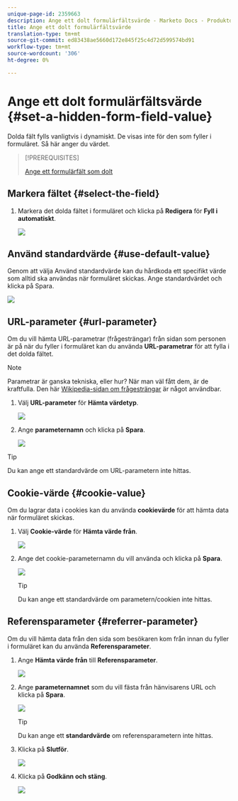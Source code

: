 ```yaml
---
unique-page-id: 2359663
description: Ange ett dolt formulärfältsvärde - Marketo Docs - Produktdokumentation
title: Ange ett dolt formulärfältsvärde
translation-type: tm+mt
source-git-commit: ed83438ae5660d172e845f25c4d72d599574bd91
workflow-type: tm+mt
source-wordcount: '306'
ht-degree: 0%

---
```



# Ange ett dolt formulärfältsvärde {#set-a-hidden-form-field-value}

Dolda fält fylls vanligtvis i dynamiskt. De visas inte för den som fyller i formuläret. Så här anger du värdet.

>[!PREREQUISITES]
>
>[Ange ett formulärfält som dolt](/help/marketo/product-docs/demand-generation/forms/form-fields/set-a-form-field-as-hidden.md)

## Markera fältet {#select-the-field}

1. Markera det dolda fältet i formuläret och klicka på **Redigera** för **Fyll i automatiskt**.

   ![](assets/autofill.png)

## Använd standardvärde {#use-default-value}

Genom att välja Använd standardvärde kan du hårdkoda ett specifikt värde som alltid ska användas när formuläret skickas. Ange standardvärdet och klicka på Spara.

![](assets/image2014-9-15-13-3a5-3a27.png)

## URL-parameter {#url-parameter}

Om du vill hämta URL-parametrar (frågesträngar) från sidan som personen är på när du fyller i formuläret kan du använda **URL-parametrar** för att fylla i det dolda fältet.

>[!NOTE]
>
>Parametrar är ganska tekniska, eller hur? När man väl fått dem, är de kraftfulla. Den här [Wikipedia-sidan om frågesträngar](https://en.wikipedia.org/wiki/Query_string) är något användbar.

1. Välj **URL-parameter** för **Hämta värdetyp**.

   ![](assets/image2014-9-15-13-3a6-3a48.png)

1. Ange **parameternamn** och klicka på **Spara**.

   ![](assets/image2014-9-15-13-3a7-3a35.png)

>[!TIP]
>
>Du kan ange ett standardvärde om URL-parametern inte hittas.

## Cookie-värde {#cookie-value}

Om du lagrar data i cookies kan du använda **cookievärde** för att hämta data när formuläret skickas.

1. Välj **Cookie-värde** för **Hämta värde från**.

   ![](assets/image2014-9-15-13-3a8-3a21.png)

1. Ange det cookie-parameternamn du vill använda och klicka på **Spara**.

   ![](assets/image2014-9-15-13-3a8-3a43.png)

   >[!TIP]
   >
   >Du kan ange ett standardvärde om parametern/cookien inte hittas.

## Referensparameter {#referrer-parameter}

Om du vill hämta data från den sida som besökaren kom från innan du fyller i formuläret kan du använda **Referensparameter**.

1. Ange **Hämta värde från** till **Referensparameter**.

   ![](assets/image2014-9-15-13-3a9-3a31.png)

1. Ange **parameternamnet** som du vill fästa från hänvisarens URL och klicka på **Spara**.

   ![](assets/image2014-9-15-13-3a9-3a56.png)

   >[!TIP]
   >
   >Du kan ange ett **standardvärde** om referensparametern inte hittas.

1. Klicka på **Slutför**.

   ![](assets/image2014-9-15-13-3a10-3a26.png)

1. Klicka på **Godkänn och stäng**.

   ![](assets/image2014-9-15-13-3a10-3a43.png)
